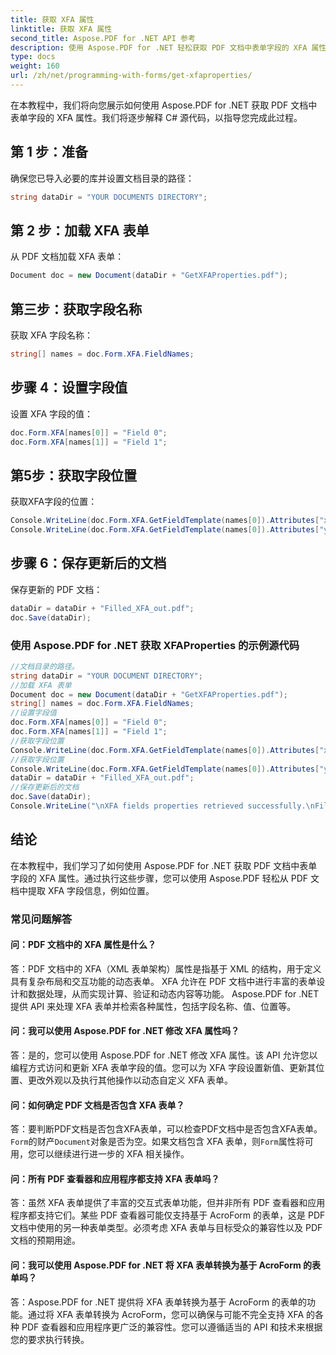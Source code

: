 ```yaml
---
title: 获取 XFA 属性
linktitle: 获取 XFA 属性
second_title: Aspose.PDF for .NET API 参考
description: 使用 Aspose.PDF for .NET 轻松获取 PDF 文档中表单字段的 XFA 属性。
type: docs
weight: 160
url: /zh/net/programming-with-forms/get-xfaproperties/
---
```

在本教程中，我们将向您展示如何使用 Aspose.PDF for .NET 获取 PDF 文档中表单字段的 XFA 属性。我们将逐步解释 C# 源代码，以指导您完成此过程。

## 第 1 步：准备

确保您已导入必要的库并设置文档目录的路径：

```csharp
string dataDir = "YOUR DOCUMENTS DIRECTORY";
```

## 第 2 步：加载 XFA 表单

从 PDF 文档加载 XFA 表单：

```csharp
Document doc = new Document(dataDir + "GetXFAProperties.pdf");
```

## 第三步：获取字段名称

获取 XFA 字段名称：

```csharp
string[] names = doc.Form.XFA.FieldNames;
```

## 步骤 4：设置字段值

设置 XFA 字段的值：

```csharp
doc.Form.XFA[names[0]] = "Field 0";
doc.Form.XFA[names[1]] = "Field 1";
```

## 第5步：获取字段位置

获取XFA字段的位置：

```csharp
Console.WriteLine(doc.Form.XFA.GetFieldTemplate(names[0]).Attributes["x"].Value);
Console.WriteLine(doc.Form.XFA.GetFieldTemplate(names[0]).Attributes["y"].Value);
```

## 步骤 6：保存更新后的文档

保存更新的 PDF 文档：

```csharp
dataDir = dataDir + "Filled_XFA_out.pdf";
doc.Save(dataDir);
```

### 使用 Aspose.PDF for .NET 获取 XFAProperties 的示例源代码 
```csharp
//文档目录的路径。
string dataDir = "YOUR DOCUMENT DIRECTORY";
//加载 XFA 表单
Document doc = new Document(dataDir + "GetXFAProperties.pdf");
string[] names = doc.Form.XFA.FieldNames;
//设置字段值
doc.Form.XFA[names[0]] = "Field 0";
doc.Form.XFA[names[1]] = "Field 1";
//获取字段位置
Console.WriteLine(doc.Form.XFA.GetFieldTemplate(names[0]).Attributes["x"].Value);
//获取字段位置
Console.WriteLine(doc.Form.XFA.GetFieldTemplate(names[0]).Attributes["y"].Value);
dataDir = dataDir + "Filled_XFA_out.pdf";
//保存更新后的文档
doc.Save(dataDir);
Console.WriteLine("\nXFA fields properties retrieved successfully.\nFile saved at " + dataDir);
```

## 结论

在本教程中，我们学习了如何使用 Aspose.PDF for .NET 获取 PDF 文档中表单字段的 XFA 属性。通过执行这些步骤，您可以使用 Aspose.PDF 轻松从 PDF 文档中提取 XFA 字段信息，例如位置。

### 常见问题解答

#### 问：PDF 文档中的 XFA 属性是什么？

答：PDF 文档中的 XFA（XML 表单架构）属性是指基于 XML 的结构，用于定义具有复杂布局和交互功能的动态表单。 XFA 允许在 PDF 文档中进行丰富的表单设计和数据处理，从而实现计算、验证和动态内容等功能。 Aspose.PDF for .NET 提供 API 来处理 XFA 表单并检索各种属性，包括字段名称、值、位置等。

#### 问：我可以使用 Aspose.PDF for .NET 修改 XFA 属性吗？

答：是的，您可以使用 Aspose.PDF for .NET 修改 XFA 属性。该 API 允许您以编程方式访问和更新 XFA 表单字段的值。您可以为 XFA 字段设置新值、更新其位置、更改外观以及执行其他操作以动态自定义 XFA 表单。

#### 问：如何确定 PDF 文档是否包含 XFA 表单？

答：要判断PDF文档是否包含XFA表单，可以检查PDF文档中是否包含XFA表单。`Form`的财产`Document`对象是否为空。如果文档包含 XFA 表单，则`Form`属性将可用，您可以继续进行进一步的 XFA 相关操作。

#### 问：所有 PDF 查看器和应用程序都支持 XFA 表单吗？

答：虽然 XFA 表单提供了丰富的交互式表单功能，但并非所有 PDF 查看器和应用程序都支持它们。某些 PDF 查看器可能仅支持基于 AcroForm 的表单，这是 PDF 文档中使用的另一种表单类型。必须考虑 XFA 表单与目标受众的兼容性以及 PDF 文档的预期用途。

#### 问：我可以使用 Aspose.PDF for .NET 将 XFA 表单转换为基于 AcroForm 的表单吗？

答：Aspose.PDF for .NET 提供将 XFA 表单转换为基于 AcroForm 的表单的功能。通过将 XFA 表单转换为 AcroForm，您可以确保与可能不完全支持 XFA 的各种 PDF 查看器和应用程序更广泛的兼容性。您可以遵循适当的 API 和技术来根据您的要求执行转换。